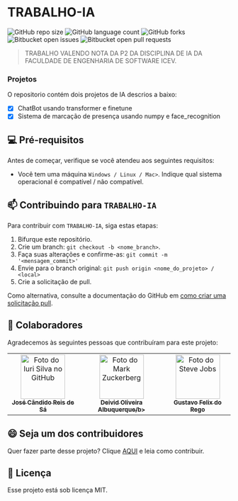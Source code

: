 # TRABALHO-IA

![GitHub repo size](https://img.shields.io/github/repo-size/iuricode/README-template?style=for-the-badge)
![GitHub language count](https://img.shields.io/github/languages/count/iuricode/README-template?style=for-the-badge)
![GitHub forks](https://img.shields.io/github/forks/iuricode/README-template?style=for-the-badge)
![Bitbucket open issues](https://img.shields.io/bitbucket/issues/iuricode/README-template?style=for-the-badge)
![Bitbucket open pull requests](https://img.shields.io/bitbucket/pr-raw/iuricode/README-template?style=for-the-badge)

<!-- <img src="imagem.png" alt="Exemplo imagem"> -->

> TRABALHO VALENDO NOTA DA P2 DA DISCIPLINA DE IA DA FACULDADE DE ENGENHARIA DE SOFTWARE ICEV.

### Projetos

O repositorio contém dois projetos de IA descrios a baixo:

- [X] ChatBot usando transformer e finetune
- [X] Sistema de marcação de presença usando numpy e face_recognition

## 💻 Pré-requisitos

Antes de começar, verifique se você atendeu aos seguintes requisitos:

- Você tem uma máquina `Windows / Linux / Mac>`. Indique qual sistema operacional é compatível / não compatível.

## 📫 Contribuindo para `TRABALHO-IA`

Para contribuir com `TRABALHO-IA`, siga estas etapas:

1. Bifurque este repositório.
2. Crie um branch: `git checkout -b <nome_branch>`.
3. Faça suas alterações e confirme-as: `git commit -m '<mensagem_commit>'`
4. Envie para o branch original: `git push origin <nome_do_projeto> / <local>`
5. Crie a solicitação de pull.

Como alternativa, consulte a documentação do GitHub em [como criar uma solicitação pull](https://help.github.com/en/github/collaborating-with-issues-and-pull-requests/creating-a-pull-request).

## 🤝 Colaboradores

Agradecemos às seguintes pessoas que contribuíram para este projeto:

<table>
  <tr>
    <td align="center">
      <a href="#" title="defina o titulo do link">
        <img src="https://i.imgur.com/0xE6Rc8.jpeg" width="100px;" alt="Foto do Iuri Silva no GitHub"/><br>
        <sub>
          <b>José Cândido Reis de Sá</b>
        </sub>
      </a>
    </td>
    <td align="center">
      <a href="#" title="defina o titulo do link">
        <img src="https://i.imgur.com/YgPmseJ.png" width="100px;" alt="Foto do Mark Zuckerberg"/><br>
        <sub>
          <b>Deivid Oliveira Albuquerque/b>
        </sub>
      </a>
    </td>
    <td align="center">
      <a href="#" title="defina o titulo do link">
        <img src="https://i.imgur.com/mzQFX9h.png" width="100px;" alt="Foto do Steve Jobs"/><br>
        <sub>
          <b>Gustavo Felix do Rego</b>
        </sub>
      </a>
    </td>
  </tr>
</table>

## 😄 Seja um dos contribuidores

Quer fazer parte desse projeto? Clique [AQUI](#-contribuindo-para) e leia como contribuir.

## 📝 Licença

Esse projeto está sob licença MIT.
